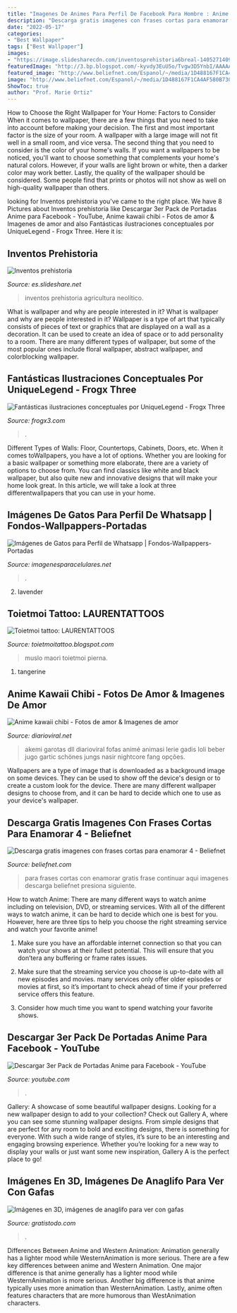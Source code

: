 ```yaml
---
title: "Imagenes De Animes Para Perfil De Facebook Para Hombre : Anime Kawaii Chibi"
description: "Descarga gratis imagenes con frases cortas para enamorar 4"
date: "2022-05-17"
categories:
- "Best Wallpaper"
tags: ["Best Wallpaper"]
images:
- "https://image.slidesharecdn.com/inventosprehistoria6breal-140527140909-phpapp02/95/inventos-prehistoria-3-638.jpg?cb=1401199799"
featuredImage: "http://3.bp.blogspot.com/-kyvdy3EuU5o/Tvgw3D5YnbI/AAAAAAAAAcw/C-sy5uZNiIU/s1600/lluis-front.jpg"
featured_image: "http://www.beliefnet.com/Espanol/~/media/1D488167F1CA4AF580B730CCB68ADCF4.ashx"
image: "http://www.beliefnet.com/Espanol/~/media/1D488167F1CA4AF580B730CCB68ADCF4.ashx"
ShowToc: true
author: "Prof. Marie Ortiz"
---
```



How to Choose the Right Wallpaper for Your Home: Factors to Consider
When it comes to wallpaper, there are a few things that you need to take into account before making your decision. The first and most important factor is the size of your room. A wallpaper with a large image will not fit well in a small room, and vice versa. 
The second thing that you need to consider is the color of your home's walls. If you want a wallpapers to be noticed, you'll want to choose something that complements your home's natural colors. However, if your walls are light brown or white, then a darker color may work better. 
Lastly, the quality of the wallpaper should be considered. Some people find that prints or photos will not show as well on high-quality wallpaper than others.

	

		
looking for Inventos prehistoria you've came to the right place. We have 8 Pictures about Inventos prehistoria like Descargar 3er Pack de Portadas Anime para Facebook - YouTube, Anime kawaii chibi - Fotos de amor &amp; Imagenes de amor and also Fantásticas ilustraciones conceptuales por UniqueLegend - Frogx Three. Here it is:
		
    
## Inventos Prehistoria

<img loading=lazy src="https://image.slidesharecdn.com/inventosprehistoria6breal-140527140909-phpapp02/95/inventos-prehistoria-3-638.jpg?cb=1401199799" onerror="this.onerror=null;this.src='https://tse1.mm.bing.net/th?id=OIP.odmTH-98cR3RCXdaTWSK6wHaFj&amp;pid=15.1';" alt="Inventos prehistoria">

_Source: es.slideshare.net_

>inventos prehistoria agricultura neolítico. 

	

What is wallpaper and why are people interested in it?
What is wallpaper and why are people interested in it?
Wallpaper is a type of art that typically consists of pieces of text or graphics that are displayed on a wall as a decoration. It can be used to create an idea of space or to add personality to a room. There are many different types of wallpaper, but some of the most popular ones include floral wallpaper, abstract wallpaper, and colorblocking wallpaper.

    
## Fantásticas Ilustraciones Conceptuales Por UniqueLegend - Frogx Three

<img loading=lazy src="https://www.frogx3.com/wp-content/uploads/2013/09/ilustraciones-anonymous.jpg" onerror="this.onerror=null;this.src='https://tse4.mm.bing.net/th?id=OIP.GunXbk8jJCyh3_fK7LCSzAHaFj&amp;pid=15.1';" alt="Fantásticas ilustraciones conceptuales por UniqueLegend - Frogx Three">

_Source: frogx3.com_

>. 

	

Different Types of Walls: Floor, Countertops, Cabinets, Doors, etc.
When it comes toWallpapers, you have a lot of options. Whether you are looking for a basic wallpaper or something more elaborate, there are a variety of options to choose from. You can find classics like white and black wallpaper, but also quite new and innovative designs that will make your home look great. In this article, we will take a look at three differentwallpapers that you can use in your home.

    
## Imágenes De Gatos Para Perfil De Whatsapp | Fondos-Wallpappers-Portadas

<img loading=lazy src="http://imagenesparacelulares.net/wp-content/uploads/2016/05/imagenes-de-gatos-para-perfil-whatsapp3.jpg" onerror="this.onerror=null;this.src='https://tse2.mm.bing.net/th?id=OIP.he-1uuvhAI9UO4dM3PDk7wHaEo&amp;pid=15.1';" alt="Imágenes de Gatos para Perfil de Whatsapp | Fondos-Wallpappers-Portadas">

_Source: imagenesparacelulares.net_

>. 

	

2. lavender 

    
## Toietmoi Tattoo: LAURENTATTOOS

<img loading=lazy src="http://3.bp.blogspot.com/-kyvdy3EuU5o/Tvgw3D5YnbI/AAAAAAAAAcw/C-sy5uZNiIU/s1600/lluis-front.jpg" onerror="this.onerror=null;this.src='https://tse2.mm.bing.net/th?id=OIP.lwKYwzDX70iUAjuJgIhKGwHaJ4&amp;pid=15.1';" alt="Toietmoi tattoo: LAURENTATTOOS">

_Source: toietmoitattoo.blogspot.com_

>muslo maori toietmoi pierna. 

	

1. tangerine 

    
## Anime Kawaii Chibi - Fotos De Amor &amp; Imagenes De Amor

<img loading=lazy src="https://www.diarioviral.net/wp-content/uploads/2020/09/63d7fdcf79793e21d943f029bd6209cc.jpg" onerror="this.onerror=null;this.src='https://tse1.mm.bing.net/th?id=OIP.y9HmTCr2ufTKwYjrbyrXWgHaKl&amp;pid=15.1';" alt="Anime kawaii chibi - Fotos de amor &amp; Imagenes de amor">

_Source: diarioviral.net_

>akemi garotas dll diarioviral fofas animé animasi lerie gadis loli beber jugo gartic schönes jungs nasir nightcore fang opções. 

	

Wallpapers are a type of image that is downloaded as a background image on some devices. They can be used to show off the device's design or to create a custom look for the device. There are many different wallpaper designs to choose from, and it can be hard to decide which one to use as your device's wallpaper.

    
## Descarga Gratis Imagenes Con Frases Cortas Para Enamorar 4 - Beliefnet

<img loading=lazy src="http://www.beliefnet.com/Espanol/~/media/1D488167F1CA4AF580B730CCB68ADCF4.ashx" onerror="this.onerror=null;this.src='https://tse4.mm.bing.net/th?id=OIP.MqogwoAwZqPy6fV6h5-aFgHaHh&amp;pid=15.1';" alt="Descarga gratis imagenes con frases cortas para enamorar 4 - Beliefnet">

_Source: beliefnet.com_

>para frases cortas con enamorar gratis frase continuar aqui imagenes descarga beliefnet presiona siguiente. 

	

How to watch Anime: There are many different ways to watch anime including on television, DVD, or streaming services.
With all of the different ways to watch anime, it can be hard to decide which one is best for you. However, here are three tips to help you choose the right streaming service and watch your favorite anime!
1. Make sure you have an affordable internet connection so that you can watch your shows at their fullest potential. This will ensure that you don’tera any buffering or frame rates issues.

2. Make sure that the streaming service you choose is up-to-date with all new episodes and movies. many services only offer older episodes or movies at first, so it’s important to check ahead of time if your preferred service offers this feature.

3. Consider how much time you want to spend watching your favorite shows.

    
## Descargar 3er Pack De Portadas Anime Para Facebook - YouTube

<img loading=lazy src="http://i.ytimg.com/vi/hStR3rZ1aZ0/maxresdefault.jpg" onerror="this.onerror=null;this.src='https://tse4.mm.bing.net/th?id=OIP.Tq26muB3phZqezLyUY4hSwHaEK&amp;pid=15.1';" alt="Descargar 3er Pack de Portadas Anime para Facebook - YouTube">

_Source: youtube.com_

>. 

	

Gallery: A showcase of some beautiful wallpaper designs.
Looking for a new wallpaper design to add to your collection? Check out Gallery A, where you can see some stunning wallpaper designs. From simple designs that are perfect for any room to bold and exciting designs, there is something for everyone. With such a wide range of styles, it’s sure to be an interesting and engaging browsing experience. Whether you’re looking for a new way to display your walls or just want some new inspiration, Gallery A is the perfect place to go!





	
	
    
## Imágenes En 3D, Imágenes De Anaglifo Para Ver Con Gafas

<img loading=lazy src="https://www.gratistodo.com/wp-content/uploads/2016/10/barco-pirata-3d.jpg" onerror="this.onerror=null;this.src='https://tse4.mm.bing.net/th?id=OIP.9XaEjZomnvct4tGFPWsSAQHaFm&amp;pid=15.1';" alt="Imágenes en 3D, imágenes de anaglifo para ver con gafas">

_Source: gratistodo.com_

>. 

	

Differences Between Anime and Western Animation: Animation generally has a lighter mood while WesternAnimation is more serious.
There are a few key differences between anime and Western Animation. One major difference is that anime generally has a lighter mood while WesternAnimation is more serious. Another big difference is that anime typically uses more animation than WesternAnimation. Lastly, anime often features characters that are more humorous than WestAnimation characters.

